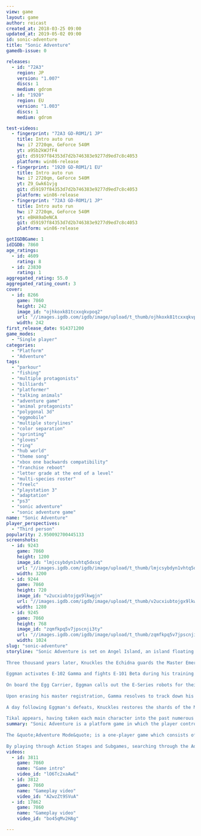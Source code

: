 ```yaml
---
view: game
layout: game
author: reicast
created_at: 2018-03-25 09:00
updated_at: 2019-05-02 09:00
id: sonic-adventure
title: "Sonic Adventure"
gamedb-issue: 0

releases:
  - id: "72A3"
    region: JP
    version: "1.007"
    discs: 1
    medium: gdrom
  - id: "1920"
    region: EU
    version: "1.003"
    discs: 1
    medium: gdrom

test-videos:
  - fingerprint: "72A3 GD-ROM1/1 JP"
    title: Intro auto run
    hw: i7 2720qm, GeForce 540M
    yt: a9Sb2kWJfF4
    git: d59197f84353d7d2b746383e9277d9ed7c8c4053
    platform: win86-release
  - fingerprint: "1920 GD-ROM1/1 EU"
    title: Intro auto run
    hw: i7 2720qm, GeForce 540M
    yt: Z9_Gwk61vjg
    git: d59197f84353d7d2b746383e9277d9ed7c8c4053
    platform: win86-release
  - fingerprint: "72A3 GD-ROM1/1 JP"
    title: Intro auto run
    hw: i7 2720qm, GeForce 540M
    yt: eBHA9aDeNCA
    git: d59197f84353d7d2b746383e9277d9ed7c8c4053
    platform: win86-release

gotIGDBGame: 1
idIGDB: 7860
age_ratings:
  - id: 4609
    rating: 8
  - id: 23830
    rating: 1
aggregated_rating: 55.0
aggregated_rating_count: 3
cover:
  - id: 8266
    game: 7860
    height: 242
    image_id: "ojhkoxk81tcxxqkvpoq2"
    url: "//images.igdb.com/igdb/image/upload/t_thumb/ojhkoxk81tcxxqkvpoq2.jpg"
    width: 242
first_release_date: 914371200
game_modes:
  - "Single player"
categories:
  - "Platform"
  - "Adventure"
tags:
  - "parkour"
  - "fishing"
  - "multiple protagonists"
  - "billiards"
  - "platformer"
  - "talking animals"
  - "adventure game"
  - "animal protagonists"
  - "polygonal 3d"
  - "eggmobile"
  - "multiple storylines"
  - "color separation"
  - "sprinting"
  - "gloves"
  - "ring"
  - "hub world"
  - "theme song"
  - "xbox one backwards compatibility"
  - "franchise reboot"
  - "letter grade at the end of a level"
  - "multi-species roster"
  - "freelc"
  - "playstation 3"
  - "adaptation"
  - "ps3"
  - "sonic adventure"
  - "sonic adventure game"
name: "Sonic Adventure"
player_perspectives:
  - "Third person"
popularity: 2.950092700445133
screenshots:
  - id: 9243
    game: 7860
    height: 1200
    image_id: "lmjcsybdyn1vhtq5dxsq"
    url: "//images.igdb.com/igdb/image/upload/t_thumb/lmjcsybdyn1vhtq5dxsq.jpg"
    width: 3200
  - id: 9244
    game: 7860
    height: 720
    image_id: "v2ucxiubtojgx9lkwgjn"
    url: "//images.igdb.com/igdb/image/upload/t_thumb/v2ucxiubtojgx9lkwgjn.jpg"
    width: 1280
  - id: 9245
    game: 7860
    height: 768
    image_id: "zqmfkpq5v7jpscnji3ty"
    url: "//images.igdb.com/igdb/image/upload/t_thumb/zqmfkpq5v7jpscnji3ty.jpg"
    width: 1024
slug: "sonic-adventure"
storyline: "Sonic Adventure is set on Angel Island, an island floating above Earth. The Ancient Echidna Tribe's ruler, Pachacamac, plans for world domination. His daughter Tikal enters a shrine, discovering the Chaos Emeralds and the Master Emerald, a group of mysterious emeralds with unlimited power. She befriends a peaceful entity known as Chaos, the guardian of the emeralds, as well as the Chao. Despite warnings from Tikal, Pachacamac and the tribe attack the shrine, attempting to use the emeralds for their own gain. However, Chaos transforms into Perfect Chaos and kills them. Following Chaos' attack, Tikal seals the entity and herself inside the Master Emerald. 
 
Three thousand years later, Knuckles the Echidna guards the Master Emerald on the floating Angel Island when the evil scientist Doctor Ivo &quote;Eggman&quote; Robotnik shatters the Master Emerald and sets Chaos free. As a result, Angel Island plunges into the sea, causing the Master Emerald's shards and the seven Chaos Emeralds to be scattered. Resolving to search for the shards of the Master Emerald, Knuckles sets off. In the city of Station Square, Sonic the Hedgehog battles Chaos after witnessing an attack by the police. Miles &quote;Tails&quote; Prower tests his Chaos Emerald-powered airplane, only to crash on the beach of Emerald Coast. After Sonic rescues Tails, they go to his workshop in the Mystic Ruins, where they are confronted by Eggman. The mad scientist uses Tails' Emerald to transform Chaos and he reveals his ultimate plan: with the power harnessed from the Emeralds, Chaos will eventually become invincible and destroy Station Square and Eggman will build Robotnikland over the city's ruins. Sonic and Tails resolve to search for the emeralds to prevent Eggman from getting them first, but eventually lose the ones they find to Eggman and Chaos. Eggman escapes in his airship, the Egg Carrier, and shoots down Sonic and Tails' pursuing plane. 
 
Eggman activates E-102 Gamma and fights E-101 Beta during his training. He orders the rest of the E-Series robots to search for Froggy, a frog who has eaten Chaos's tail as well as a Chaos Emerald. Gamma finds Froggy but is chased back to the ship by Froggy's owner Big the Cat. After his crash, Tails finds another emerald and uses it to prepare the Tornado II plane to find Sonic while Sonic lands in Station Square once again. While lamenting her time with Sonic, Amy Rose discovers a Flicky bird in possession of a Chaos Emerald and names him Birdie. However, Eggman, having discovered Birdie's location, dispatches his robot Zero to chase the Flicky down. After Sonic turns down an offer to protect Birdie, Zero captures Amy and Birdie and detains them both on the Egg Carrier, with Sonic and Tails using the Tornado II to follow them on board. Knuckles also boards the aircraft after collecting pieces of the Master Emerald and seeing an image of the Egg Carrier in the emerald. 
 
On board the Egg Carrier, Eggman calls out the E-Series robots for their failure and removes them before stationing Gamma in Amy's cell. However, Gamma witnesses Beta being rebuilt and Amy convinces Gamma that he should not work for Eggman, as he is an enemy. In a confusion of newly discovered emotions, Gamma releases Amy and Birdie. While being chased by Zero, Amy goes to the ship's deck. She meets up with Sonic and Tails, but Eggman appears and steals Birdie's emerald, dispatching Gamma to attack Sonic. Sonic damages Gamma, but Amy intervenes and asks Sonic to spares him. Gamma, understanding that Eggman is an enemy, decides to follow the others. The ship loses altitude and Tails, Amy, and Gamma flee, while Sonic restores the ship to its original form. Sonic is confronted by Chaos, now with six Chaos Emeralds and his tail restored, and defeats it once more before pursuing Eggman. Meanwhile, Big retrieves Froggy from inside Chaos before finding the Tornado II, and Knuckles steals back the six Chaos Emeralds; they both flee from the ship as it crashes. 
 
Upon erasing his master registration, Gamma resolves to track down his brother robots. After freeing the animals inside the robots, he goes to the Egg Carrier and confronts Beta, in his rebuilt form. Gamma defeats him, but the fight also causes Gamma to be destroyed, with Birdie's parents being released from within the two. Returning to the Egg Carrier, Amy reunites Birdie with its family, but she is confronted by Zero after he knocks down the Flicky. Amy defeats the robot and sees Birdie and his family off, vowing to do her best. Elsewhere, Tails chases Eggman and stops him from detonating a missile in the middle of Station Square. Eggman resorts to using the Egg Walker to try and level the city, but is again defeated by Tails. Later, Sonic confronts the mad scientist in his Egg Viper and destroys it. 
 
A day following Eggman's defeats, Knuckles restores the shards of the Master Emerald, but Angel Island collapses into the sea once again when Chaos attacks him and Eggman. Chaos absorbs the 6 Chaos Emeralds and locates the seventh aboard the Tornado II, which crashed after Big used it to escape the Egg Carrier. With all the Chaos Emeralds, Chaos transforms into Perfect Chaos, draining the Chaos Emeralds of their negative energy, and destroys Station Square in a massive flood. The Chaos Emeralds are re-gathered by Tails, Knuckles, Amy, Big, and the pink Flicky that fueled Gamma. They bring the emeralds to Sonic. 
 
Tikal appears, having taken each main character into the past numerous times beforehand, demanding that Chaos must be sealed back in the Master Emerald. Sonic objects, saying that Chaos's heart would still be filled with anger and sadness if he were to be sealed inside the Master Emerald. Instead, with the cheering of his friends and the people of Station Square, Sonic uses the Chaos Emeralds' still-present positive energy to become Super Sonic and face off against Perfect Chaos. Following his defeat, Chaos discovers that the Chao thrive in Station Square, quelling his anger. United with Tikal, Chaos ascends into the heavens and disappears. The game ends with Sonic chasing after a fleeing Eggman."
summary: "Sonic Adventure is a platform game in which the player controls six different characters: Sonic the Hedgehog, Miles &quote;Tails&quote; Prower, Knuckles the Echidna, Amy Rose, Big the Cat, and E-102 Gamma. They must stop Doctor Eggman from stealing the seven Chaos Emeralds and feeding them to Chaos, a monster known as &quote;the God of Destruction&quote;. The first in the Sonic the Hedgehog series to feature free-roaming 3D gameplay, Sonic Adventure features two game modes: Adventure and Trial. There are different goals for each character in the game: Sonic involves high speed gameplay, while Tails must reach the end of the level before Sonic does, and Knuckles searches the area for shards of the Master Emerald. Each of the three characters retain many of their trademark moves from previous Sonic games, such as Tails being able to fly for short periods of time, and Knuckles being able to glide through the air, though they can use updated techniques as well. The rest of the playable cast is rounded out by Amy, who must use her hammer to escape from Eggman's E-100 Zero robot chasing after her, Gamma, who must use its laser beam to shoot through levels to reach a target, and Big, who fishes in efforts to find his friend, Froggy. 
 
The &quote;Adventure Mode&quote; is a one-player game which consists of two areas, the &quote;Adventure Field&quote; and an &quote;Action Stage&quote;. The Adventure Field contains several &quote;Events&quote; that are encountered in the course of the story, while the Action Stages have each character fulfilling a goal to clear the stage. Players may also find hidden Chao Gardens, a protective environment inhabited by Chao, a sort of virtual pet. The player can hatch, raise and interact with a Chao. Chao can be taken with the player by downloading the minigame Chao Adventure to their VMU, or in the GameCube version, a Game Boy Advance with Sonic Advance or various other Game Boy Advance Sonic games. The player can also raise their stats by giving them small animals that they found by defeating the robots, which improves their performance in Chao Races. There are also eggs hidden throughout the Adventure Fields which can produce special types of Chao. 
 
By playing through Action Stages and Subgames, searching through the Adventure Fields or winning Chao Races, players can earn Emblems. In the case of Action Stages, each one has three Emblems, which can be earned by replaying the stages and fulfilling certain objectives, such as beating the level within a time limit."
videos:
  - id: 3811
    game: 7860
    name: "Game intro"
    video_id: "lO6Tc2xaAwE"
  - id: 3812
    game: 7860
    name: "Gameplay video"
    video_id: "A2wzZt9SVuA"
  - id: 17862
    game: 7860
    name: "Gameplay video"
    video_id: "bo45qMv2HAg"

---
```

